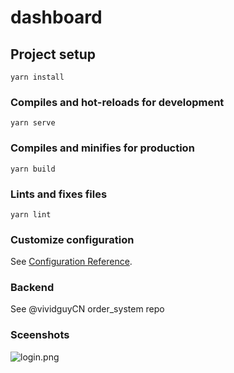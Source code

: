 # dashboard

## Project setup
```
yarn install
```

### Compiles and hot-reloads for development
```
yarn serve
```

### Compiles and minifies for production
```
yarn build
```

### Lints and fixes files

```
yarn lint
```

### Customize configuration

See [Configuration Reference](https://cli.vuejs.org/config/).

### Backend
See @vividguyCN order_system repo

### Sceenshots

![login.png](https://i.loli.net/2020/04/01/VXYt7uKqbnr3kZH.png)
